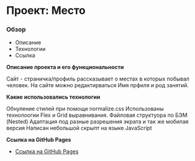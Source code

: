 # Проект: Место

### Обзор
* Описание
* Технологии
* Ссылка

**Описание проекта и его функциональности**

Сайт - страничка/профиль рассказывает о местах в которых побывал человек.
На сайте можно редактирваться Имя прфиля и род занятий.


**Какие использовались технологии**

Обнуление стилей при помощи normalize.css
Использованы технолоогии Flex и Grid выравнивания. 
Файловая структуора по БЭМ (Nested)
Адаптация под разные разрешения экрата и так же мобилая версия
Написан небольшой скрыпт на языке JavaScript


**Ссылка на GitHub Pages**

* [Ссылка на GitHub Pages](https://shum-ok.github.io/yet-another-project/)
